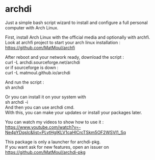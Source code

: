 # archdi

Just a simple bash script wizard to install and configure a full personal computer with Arch Linux.

First, install Arch Linux with the official media and optionally with archfi.<br />
Look at archfi project to start your arch linux installation : https://github.com/MatMoul/archfi

After reboot and your network ready, download the script :<br />
curl -L archdi.sourceforge.net/archdi<br />
or if sourceforge is down :<br />
curl -L matmoul.github.io/archdi<br />

And run the script :<br />
sh archdi

Or you can install it on your system with<br />
sh archdi -i<br />
And then you can use archdi cmd.<br />
With this, you can make your updates or install your packages later.

You can watch my videos to show how to use it :<br />
https://www.youtube.com/watch?v=-Ne4pYDqslc&list=PLytHgIKLV1caHlCrcTSkm5OF2WSVI1_Sq

This package is only a launcher for archdi-pkg.<br />
If you want ask for new features, open an issuer on https://github.com/MatMoul/archdi-pkg
